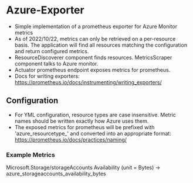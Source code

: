 # Azure-Exporter

- Simple implementation of a prometheus exporter for Azure Monitor metrics
- As of 2022/10/22, metrics can only be retrieved on a per-resource basis. The application will find all resources matching the configuration and return configured metrics.
- ResourceDiscoverer component finds resources. MetricsScraper component talks to Azure monitor.
- Actuator prometheus endpoint exposes metrics for prometheus.
- Docs for writing exporters: https://prometheus.io/docs/instrumenting/writing_exporters/ 

## Configuration

- For YML configuration, resource types are case insensitive. Metric names should be written exactly how Azure uses them.
- The exposed metrics for prometheus will be prefixed with 'azure_resourcetype_' and converted into an appropriate format: https://prometheus.io/docs/practices/naming/

### Example Metrics

Microsoft.Storage/storageAccounts  Availability (unit = Bytes) -> azure_storageaccounts_availability_bytes